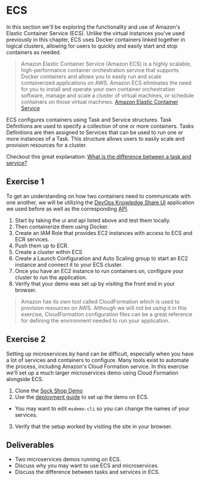 # ECS

In this section we'll be exploring the functionality and use of Amazon's Elastic Container Service (ECS). Unlike the virtual instances you've used previously in this chapter, ECS uses Docker containers linked together in logical clusters, allowing for users to quickly and easily start and stop containers as needed.

> Amazon Elastic Container Service (Amazon ECS) is a highly scalable, high-performance container orchestration service that supports Docker containers and allows you to easily run and scale containerized applications on AWS. Amazon ECS eliminates the need for you to install and operate your own container orchestration software, manage and scale a cluster of virtual machines, or schedule containers on those virtual machines. [Amazon Elastic Container Service](https://aws.amazon.com/ecs/)

ECS configures containers using Task and Service structures. Task Definitions are used to specify a collection of one or more containers. Tasks Definitions are then assigned to Services that can be used to run one or more instances of a Task. This structure allows users to easily scale and provision resources for a cluster.

Checkout this great explanation: [What is the difference between a task and service?](https://stackoverflow.com/questions/42960678/aws-ecs-what-is-the-difference-between-a-task-and-a-service)

## Exercise 1

To get an understanding on how two containers need to communicate with one another, we will be utilizing the [DevOps Knowledge Share UI](https://github.com/liatrio/devops-knowledge-share-dob-ui) application we used before as well as the corresponding [API](https://github.com/liatrio/devops-knowledge-share-dob-api).

1. Start by taking the ui and api listed above and test them locally.
2. Then containerize them using Docker.
3. Create an IAM Role that provides EC2 instances with access to ECS and ECR services.
4. Push them up to ECR.
5. Create a cluster within ECS
6. Create a Launch Configuration and Auto Scaling group to start an EC2 instance and connect it to your ECS cluster.
7. Once you have an EC2 instance to run containers on, configure your cluster to run the application.
8. Verify that your demo was set up by visiting the front end in your browser.

> Amazon has its own tool called CloudFormation which is used to provision resources on AWS. Although we will not be using it in this exercise, CloudFormation configuration files can be a great reference for defining the environment needed to run your application.

## Exercise 2

Setting up microservices by hand can be difficult, especially when you have a lot of services and containers to configure. Many tools exist to automate the process, including Amazon's Cloud Formation service. In this exercise we'll set up a much larger microservices demo using Cloud Formation alongside ECS.

1. Clone the [Sock Shop Demo](https://github.com/liatrio/microservices-demo)
2. Use the [deployment guide](https://microservices-demo.github.io/deployment/ecs.html) to set up the demo on ECS.
  - You may want to edit `msdemo-cli` so you can change the names of your services.
3. Verify that the setup worked by visiting the site in your browser.

## Deliverables
- Two microservices demos running on ECS.
- Discuss why you may want to use ECS and microservices.
- Discuss the difference between tasks and services in ECS.

